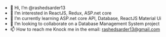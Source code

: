 - 👋 Hi, I’m @rashedsarder13
- 👀 I’m interested in ReactJS, Redux, ASP.net core
- 🌱 I’m currently learning ASP.net core API, Database, ReactJS Material Ui
- 💞️ I’m looking to collaborate on a Database Management System project
- 📫 How to reach me Knock me in the email: rashedsarder13@gmail.com

<!---
rashedsarder13/rashedsarder13 is a ✨ special ✨ repository because its `README.md` (this file) appears on your GitHub profile.
You can click the Preview link to take a look at your changes.
--->

